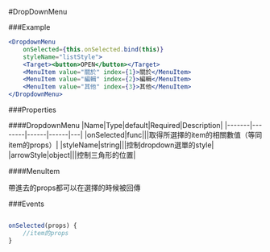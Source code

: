 #DropDownMenu

###Example
```jsx
<DropdownMenu
	onSelected={this.onSelected.bind(this)}
	styleName="listStyle">
	<Target><button>OPEN</button></Target>
	<MenuItem value="關於" index={1}>關於</MenuItem>
	<MenuItem value="編輯" index={2}>編輯</MenuItem>
	<MenuItem value="其他" index={3}>其他</MenuItem>
</DropdownMenu>
```
###Properties

####DropdownMenu
|Name|Type|default|Required|Description|
|-------|--------|------|------|---|
|onSelected|func|||取得所選擇的item的相關數值（等同item的props）|
|styleName|string|||控制dropdown選單的style|
|arrowStyle|object|||控制三角形的位置|

####MenuItem

帶進去的props都可以在選擇的時候被回傳

###Events

```javascript

onSelected(props) {
	//item的props		
}